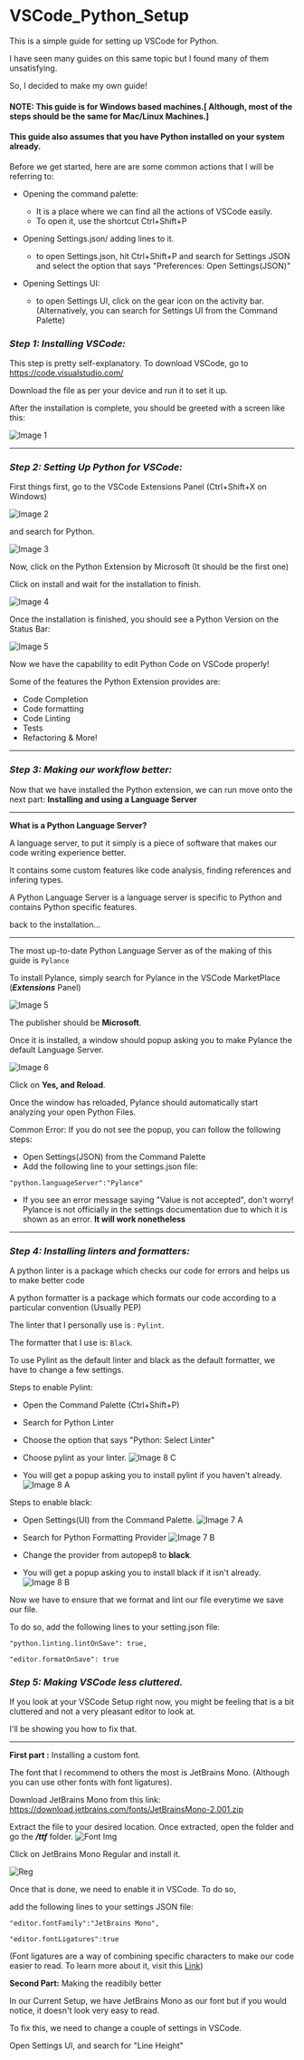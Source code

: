 # VSCode_Python_Setup

This is a simple guide for setting up VSCode for Python.

I have seen many guides on this same topic but I found many of them unsatisfying.

So, I decided to make my own guide!

#### NOTE: This guide is for Windows based machines.[ Although, most of the steps should be the same for Mac/Linux Machines.]

#### This guide also assumes that you have Python installed on your system already.

Before we get started, here are are some common actions that I will be referring to:

- Opening the command palette:
    - It is a place where we can find all the actions of VSCode easily.
    - To open it, use the shortcut Ctrl+Shift+P

- Opening Settings.json/ adding lines to it.
    - to open Settings.json, hit Ctrl+Shift+P and search for Settings JSON and select the option that says "Preferences: Open Settings(JSON)"

- Opening Settings UI:
    - to open Settings UI, click on the gear icon on the activity bar.(Alternatively, you can search for Settings UI from the Command Palette)

### *Step 1: Installing VSCode:*

This step is pretty self-explanatory. To download VSCode, go to https://code.visualstudio.com/

Download the file as per your device and run it to set it up.

After the installation is complete, you should be greeted with a screen like this:

![Image 1](demo/img_1.png)

----
### *Step 2: Setting Up Python for VSCode:*

First things first, go to the VSCode Extensions Panel (Ctrl+Shift+X on Windows)

![Image 2](demo/img_2.png)


and search for Python.

![Image 3](demo/img_3.png)


Now, click on the Python Extension by Microsoft (It should be the first one)

Click on install and wait for the installation to finish.

![Image 4](demo/img_4.png)

Once the installation is finished, you should see a Python Version on the Status Bar:

![Image 5](demo/img_4_b.png)


Now we have the capability to edit Python Code on VSCode properly!

Some of the features the Python Extension provides are:
- Code Completion
- Code formatting
- Code Linting
- Tests
- Refactoring & More!
----
### *Step 3: Making our workflow better:*

Now that we have installed the Python extension, we can run move onto the next part: 
**Installing and using a Language Server**

----

**What is a Python Language Server?**

A language server, to put it simply is a piece of software that makes our code writing experience better.

It contains some custom features like code analysis, finding references and infering types.

A Python Language Server is a language server is specific to Python and contains Python specific features.

back to the installation...

----

The most up-to-date Python Language Server as of the making of this guide is  ```Pylance```

To install Pylance, simply search for Pylance in the VSCode MarketPlace (***Extensions*** Panel)

![Image 5](demo/img_5.png)

The publisher should be **Microsoft**.


Once it is installed, a window should popup asking you to make Pylance the default Language Server.

![Image 6](demo/img_6.png)

Click on **Yes, and Reload**. 

Once the window has reloaded, Pylance should automatically start analyzing your open Python Files.

Common Error: If you do not see the popup, you can follow the following steps:

- Open Settings(JSON) from the Command Palette
- Add the following line to your settings.json file:
    
```"python.languageServer":"Pylance"```
- If you see an error message saying "Value is not accepted", don't worry! Pylance is not officially in the settings documentation due to which it is shown as an error. **It will work nonetheless**

----

### *Step 4: Installing linters and formatters:*

A python linter is a package which checks our code for errors and helps us to make better code

A python formatter is a package which formats our code according to a particular convention (Usually PEP)

The linter that I personally use is : ```Pylint```.

The formatter that I use is: ```Black```.

To use Pylint as the default linter and black as the default formatter, we have to change a few settings.

Steps to enable Pylint:
- Open the Command Palette (Ctrl+Shift+P)
- Search for Python Linter
- Choose the option that says "Python: Select Linter"

- Choose pylint as your linter.
![Image 8 C](demo/img_8_c.png)

- You will get a popup asking you to install pylint if you haven't already.
![Image 8 A](demo/img_8_a.png)

Steps to enable black:
- Open Settings(UI) from the Command Palette.
![Image 7 A](demo/img_7_a.png)

- Search for Python Formatting Provider 
![Image 7 B](demo/img_7_b.png)

- Change the provider from autopep8 to **black**.

- You will get a popup asking you to install black if it isn't already.
![Image 8 B](demo/img_8_b.png)

Now we have to ensure that we format and lint our file everytime we save our file.

To do so, add the following lines to your setting.json file:

```"python.linting.lintOnSave": true,```

```"editor.formatOnSave": true```

### *Step 5: Making VSCode less cluttered.*

If you look at your VSCode Setup right now, you might be feeling that is a bit cluttered and not a very pleasant editor to look at.

I'll be showing you how to fix that.

----
**First part :** Installing a custom font.

The font that I recommend to others the most is JetBrains Mono. (Although you can use other fonts with font ligatures).

Download JetBrains Mono from this link: https://download.jetbrains.com/fonts/JetBrainsMono-2.001.zip

Extract the file to your desired location. Once extracted, open the folder and go the ***/ttf*** folder.
![Font Img](demo/img_9_a.png)

Click on JetBrains Mono Regular and install it.

![Reg](demo/img_9_b.png)

Once that is done, we need to enable it in VSCode. To do so,

add the following lines to your settings JSON file:

```"editor.fontFamily":"JetBrains Mono",```

```"editor.fontLigatures":true```

(Font ligatures are a way of combining specific characters to make our code easier to read. To learn more about it, visit this [Link](https://www.hanselman.com/blog/MonospacedProgrammingFontsWithLigatures.aspx))

**Second Part:** Making the readibily better

In our Current Setup, we have JetBrains Mono as our font but if you would notice, it doesn't look very easy to read.

To fix this, we need to change a couple of settings in VSCode.

Open Settings UI, and search for "Line Height"